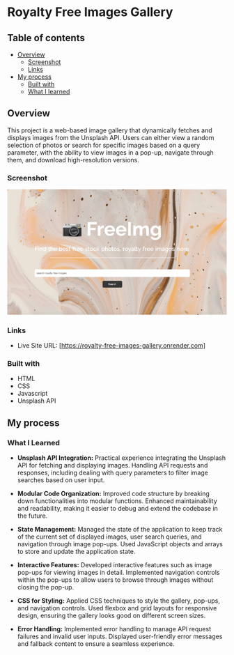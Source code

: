 # Royalty Free Images Gallery

## Table of contents

- [Overview](#overview)
  - [Screenshot](#screenshot)
  - [Links](#links)
- [My process](#my-process)
  - [Built with](#built-with)
  - [What I learned](#what-i-learned)

## Overview

This project is a web-based image gallery that dynamically fetches and displays images from the Unsplash API. Users can either view a random selection of photos or search for specific images based on a query parameter, with the ability to view images in a pop-up, navigate through them, and download high-resolution versions.

### Screenshot

![image](screenshot.jpg)

### Links

- Live Site URL: [https://royalty-free-images-gallery.onrender.com]

### Built with

- HTML
- CSS
- Javascript
- Unsplash API

## My process

### What I Learned

- **Unsplash API Integration:** Practical experience integrating the Unsplash API for fetching and displaying images. Handling API requests and responses, including dealing with query parameters to filter image searches based on user input.

- **Modular Code Organization:** Improved code structure by breaking down functionalities into modular functions. Enhanced maintainability and readability, making it easier to debug and extend the codebase in the future.

- **State Management:** Managed the state of the application to keep track of the current set of displayed images, user search queries, and navigation through image pop-ups. Used JavaScript objects and arrays to store and update the application state.

- **Interactive Features:** Developed interactive features such as image pop-ups for viewing images in detail. Implemented navigation controls within the pop-ups to allow users to browse through images without closing the pop-up.

- **CSS for Styling:** Applied CSS techniques to style the gallery, pop-ups, and navigation controls. Used flexbox and grid layouts for responsive design, ensuring the gallery looks good on different screen sizes.

- **Error Handling:** Implemented error handling to manage API request failures and invalid user inputs. Displayed user-friendly error messages and fallback content to ensure a seamless experience.
